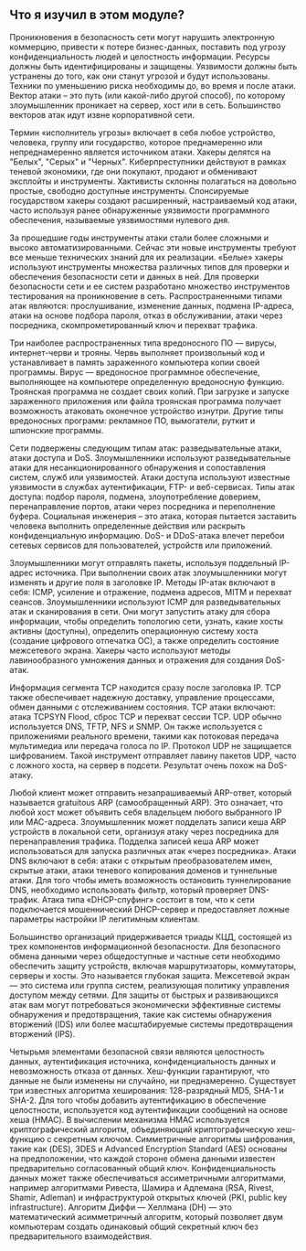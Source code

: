 <!-- 3.11.2 -->
## Что я изучил в этом модуле?
Проникновения в безопасность сети могут нарушить электронную коммерцию, привести к потере бизнес-данных, поставить под угрозу конфиденциальность людей и целостность информации. Ресурсы должны быть идентифицированы и защищены. Уязвимости должны быть устранены до того, как они станут угрозой и будут использованы. Техники по уменьшению риска необходимы до, во время и после атаки. Вектор атаки – это путь (или какой-либо другой способ), по которому злоумышленник проникает на сервер, хост или в сеть. Большинство векторов атак идут извне корпоративной сети.

Термин «исполнитель угрозы» включает в себя любое устройство, человека, группу или государство, которое преднамеренно или непреднамеренно является источником атаки. Хакеры делятся на "Белых", "Серых" и "Черных". Киберпреступники действуют в рамках теневой экономики, где они покупают, продают и обменивают эксплойты и инструменты. Хактивисты склонны полагаться на довольно простые, свободно доступные инструменты. Спонсируемые государством хакеры создают расширенный, настраиваемый код атаки, часто используя ранее обнаруженные уязвимости программного обеспечения, называемые уязвимостями нулевого дня.

За прошедшие годы инструменты атаки стали более сложными и высоко автоматизированными. Сейчас эти новые инструменты требуют все меньше технических знаний для их реализации. «Белые» хакеры используют инструменты множества различных типов для проверки и обеспечения безопасности сети и данных в ней. Для проверки безопасности сети и ее систем разработано множество инструментов тестирования на проникновение в сеть. Распространенными типами атак являются: прослушивание, изменение данных, подмена IP-адреса, атаки на основе подбора пароля, отказ в обслуживании, атаки через посредника, скомпрометированный ключ и перехват трафика.

Три наиболее распространенных типа вредоносного ПО ― вирусы, интернет-черви и трояны. Червь выполняет произвольный код и устанавливает в память зараженного компьютера копии своей программы. Вирус — вредоносное программное обеспечение, выполняющее на компьютере определенную вредоносную функцию. Троянская программа не создает своих копий. При загрузке и запуске зараженного приложения или файла троянская программа получает возможность атаковать оконечное устройство изнутри. Другие типы вредоносных программ: рекламное ПО, вымогатели, руткит и шпионские программы.

Сети подвержены следующим типам атак: разведывательные атаки, атаки доступа и DoS. Злоумышленники используют разведывательные атаки для несанкционированного обнаружения и сопоставления систем, служб или уязвимостей. Атаки доступа используют известные уязвимости в службах аутентификации, FTP- и веб-сервисах. Типы атак доступа: подбор пароля, подмена, злоупотребление доверием, перенаправление портов, атаки через посредника и переполнение буфера. Социальная инженерия – это атака, которая пытается заставить человека выполнить определенные действия или раскрыть конфиденциальную информацию. DoS- и DDoS-атака влечет перебои сетевых сервисов для пользователей, устройств или приложений.

Злоумышленники могут отправлять пакеты, используя поддельный IP-адрес источника. При выполнении своих атак злоумышленники могут изменять и другие поля в заголовке IP. Методы IP-атак включают в себя: ICMP, усиление и отражение, подмена адресов, MITM и перехват сеансов. Злоумышленники используют ICMP для разведывательных атак и сканирования в сети. Они могут запустить атаку для сбора информации, чтобы определить топологию сети, узнать, какие хосты активны (доступны), определить операционную систему хоста (создание цифрового отпечатка ОС), а также определить состояние межсетевого экрана. Хакеры часто используют методы лавинообразного умножения данных и отражения для создания DoS-атак.

Информация сегмента TCP находится сразу после заголовка IP. TCP также обеспечивает надежную доставку, управление процессами, обмен данными с отслеживанием состояния. TCP атаки включают: атака TCPSYN Flood, сброс TCP и перехват сессии TCP. UDP обычно используется DNS, TFTP, NFS и SNMP. Он также используется с приложениями реального времени, такими как потоковая передача мультимедиа или передача голоса по IP. Протокол UDP не защищается шифрованием. Такой инструмент отправляет лавину пакетов UDP, часто с ложного хоста, на сервер в подсети. Результат очень похож на ⁪DoS-атаку.

Любой клиент может отправить незапрашиваемый ARP-ответ, который называется gratuitous ARP (самообращенный ARP). Это означает, что любой хост может объявить себя владельцем любого выбранного IP или MAC-адреса. Злоумышленник может подделать записи кеша ARP устройств в локальной сети, организуя атаку через посредника для перенаправления трафика. Подделка записей кеша ARP может использоваться для запуска различных атак «через посредника». Атаки DNS включают в себя: атаки с открытым преобразователем имен, скрытые атаки, атаки теневого копирования доменов и туннельные атаки. Для того чтобы иметь возможность остановить туннелирование DNS, необходимо использовать фильтр, который проверяет DNS-трафик. Атака типа «DHCP-спуфинг» состоит в том, что к сети подключается мошеннический DHCP-сервер и предоставляет ложные параметры настройки IP легитимным клиентам.

Большинство организаций придерживается триады КЦД, состоящей из трех компонентов информационной безопасности. Для безопасного обмена данными через общедоступные и частные сети необходимо обеспечить защиту устройств, включая маршрутизаторы, коммутаторы, серверы и хосты. Это называется глубокая защита. Межсетевой экран — это система или группа систем, реализующая политику управления доступом между сетями. Для защиты от быстрых и развивающихся атак вам могут потребоваться экономически эффективные системы обнаружения и предотвращения, такие как системы обнаружения вторжений (IDS) или более масштабируемые системы предотвращения вторжений (IPS).

Четырьмя элементами безопасной связи являются целостность данных, аутентификация источника, конфиденциальность данных и невозможность отказа от данных. Хеш-функции гарантируют, что данные не были изменены ни случайно, ни преднамеренно. Существует три известных алгоритма хеширования: 128-разрядный MD5, SHA-1 и SHA-2. Для того чтобы добавить аутентификацию в обеспечение целостности, используется код аутентификации сообщений на основе хеша (HMAC). В вычислении механизма HMAC используется криптографический алгоритм, объединяющий криптографическую хеш-функцию с секретным ключом. Симметричные алгоритмы шифрования, такие как (DES), 3DES и Advanced Encryption Standard (AES) основаны на предположении, что каждой стороне обмена данными известен предварительно согласованный общий ключ. Конфиденциальность данных может также обеспечиваться ассиметричными алгоритмами, например алгоритмами Ривеста, Шамира и Адлемана (RSA, Rivest, Shamir, Adleman) и инфраструктурой открытых ключей (PKI, public key infrastructure). Алгоритм Диффи — Хеллмана (DH) — это математический асимметричный алгоритм, который позволяет двум компьютерам создать одинаковый общий секретный ключ без предварительного взаимодействия.

<!-- 3.11.3 Контрольная по модулю - Принципы обеспечения безопасности сети  -->